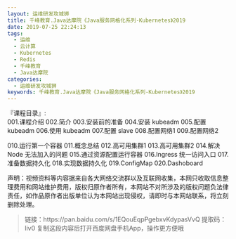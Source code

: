 ```yaml
---
layout: 运维研发攻城狮
title: 千峰教育.Java达摩院《Java服务网格化系列-Kubernetes》2019    
date: 2019-07-25 22:24:13
tags:
  - 运维
  - 云计算
  - Kubernetes
  - Redis
  - 千峰教育
  - Java达摩院
categories:
  - 运维研发攻城狮
keywords: 千峰教育.Java达摩院《Java服务网格化系列-Kubernetes》2019 
---
```

『课程目录』:  
001.课程介绍
002.简介
003.安装前的准备
004.安装 kubeadm
005.配置 kubeadm
006.使用 kubeadm
007.配置 slave
008.配置网络1
009.配置网络2
<!-- more --> 
010.运行第一个容器
011.概念总结
012.高可用集群1
013.高可用集群2
014.解决 Node 无法加入的问题
015.通过资源配置运行容器
016.Ingress 统一访问入口
017.准备数据持久化
018.实现数据持久化
019.ConfigMap
020.Dashoboard

<div class="post-copyright">
    <div class="post-copyright__author">
      <span class="post-copyright-meta">声明：视频资料等内容据来自各大网络交流群以及互联网收集，本网只收取信息整理费用和网站维护费用，版权归原作者所有，本网站不对所涉及的版权问题负法律责任，如作品原作者出版单位认为本网站出现侵权，请即时与本网站联系，将立刻删除处理。 </span>
    </div>
</div>

<blockquote class="blockquote-center">
链接：https://pan.baidu.com/s/1EQouEqpPgebxvKdypasVvQ 
提取码：liv0 
复制这段内容后打开百度网盘手机App，操作更方便哦
</blockquote>

